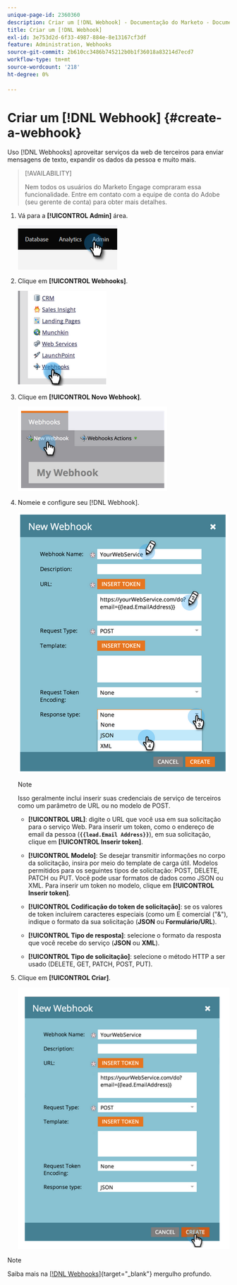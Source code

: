 ```yaml
---
unique-page-id: 2360360
description: Criar um [!DNL Webhook] - Documentação do Marketo - Documentação do produto
title: Criar um [!DNL Webhook]
exl-id: 3e753d2d-6f33-4987-884e-8e13167cf3df
feature: Administration, Webhooks
source-git-commit: 2b610cc3486b745212b0b1f36018a83214d7ecd7
workflow-type: tm+mt
source-wordcount: '218'
ht-degree: 0%

---
```


# Criar um [!DNL Webhook] {#create-a-webhook}

Uso [!DNL Webhooks] aproveitar serviços da web de terceiros para enviar mensagens de texto, expandir os dados da pessoa e muito mais.

>[!AVAILABILITY]
>
>Nem todos os usuários do Marketo Engage compraram essa funcionalidade. Entre em contato com a equipe de conta do Adobe (seu gerente de conta) para obter mais detalhes.

1. Vá para a **[!UICONTROL Admin]** área.

   ![](assets/create-a-webhook-1.png)

1. Clique em **[!UICONTROL Webhooks]**.

   ![](assets/create-a-webhook-2.png)

1. Clique em **[!UICONTROL Novo Webhook]**.

   ![](assets/create-a-webhook-3.png)

1. Nomeie e configure seu [!DNL Webhook].

   ![](assets/create-a-webhook-4.png)

   >[!NOTE]
   >
   >Isso geralmente inclui inserir suas credenciais de serviço de terceiros como um parâmetro de URL ou no modelo de POST.

   * **[!UICONTROL URL]**: digite o URL que você usa em sua solicitação para o serviço Web. Para inserir um token, como o endereço de email da pessoa (**`{{lead.Email Address}}`**), em sua solicitação, clique em **[!UICONTROL Inserir token]**.

   * **[!UICONTROL Modelo]**: Se desejar transmitir informações no corpo da solicitação, insira por meio do template de carga útil. Modelos permitidos para os seguintes tipos de solicitação: POST, DELETE, PATCH ou PUT. Você pode usar formatos de dados como JSON ou XML. Para inserir um token no modelo, clique em **[!UICONTROL Inserir token]**.

   * **[!UICONTROL Codificação do token de solicitação]**: se os valores de token incluírem caracteres especiais (como um E comercial (&quot;&amp;&quot;), indique o formato da sua solicitação (**JSON** ou **Formulário/URL**).

   * **[!UICONTROL Tipo de resposta]**: selecione o formato da resposta que você recebe do serviço (**JSON** ou **XML**).

   * **[!UICONTROL Tipo de solicitação]**: selecione o método HTTP a ser usado (DELETE, GET, PATCH, POST, PUT).

1. Clique em **[!UICONTROL Criar]**.

   ![](assets/create-a-webhook-5.png)

>[!NOTE]
>
>Saiba mais na [[!DNL Webhooks]](https://experienceleague.adobe.com/en/docs/marketo-developer/marketo/webhooks/webhooks){target="_blank"} mergulho profundo.
